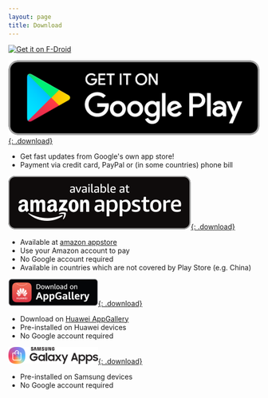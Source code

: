 ```yaml
---
layout: page
title: Download
---
```


[<img src="https://fdroid.gitlab.io/artwork/badge/get-it-on.png" alt="Get it on F-Droid" height="80">](https://f-droid.org/packages/at.bitfire.davdroid)

<style>
.download { max-width: 180px; margin-top: 1em; }
</style>

[![Get it on Google Play](/assets/google-play.png){: .download}](https://play.google.com/store/apps/details?id=at.bitfire.icsdroid)

* Get fast updates from Google's own app store!
* Payment via credit card, PayPal or (in some countries) phone bill

[![available at amazon appstore](/assets/amazon-appstore.svg){: .download}](http://www.amazon.com/gp/mas/dl/android?p=at.bitfire.icsdroid)

* Available at [amazon appstore](https://www.amazon.com/gp/mas/get-appstore/android)
* Use your Amazon account to pay
* No Google account required
* Available in countries which are not covered by Play Store (e.g. China)

[![Download on AppGallery](/assets/huawei-appgallery.png){: .download}](https://appgallery.cloud.huawei.com/marketshare/app/C101672969)

* Download on [Huawei AppGallery](https://consumer.huawei.com/en/mobileservices/appgallery/)
* Pre-installed on Huawei devices
* No Google account required

[![Get it on Samsung Galaxy Apps](/assets/samsung-galaxyapps.png){: .download}](samsungapps://ProductDetail/at.bitfire.icsdroid)

* Pre-installed on Samsung devices
* No Google account required

